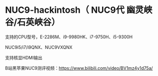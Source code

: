 # NUC9-hackintosh（ NUC9代 幽灵峡谷/石英峡谷）

支持的CPU型号，E-2286M、i9-9980HK、i7-9750H、i5-9300H


 NUC9i5/i7/i9QNX、NUC9VXQNX

支持核显HDMI输出

B站黑苹果NUC9测评视频：https://www.bilibili.com/video/BV1mz4y1d75a/
